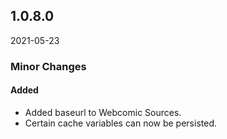 ## 1.0.8.0

2021-05-23

### Minor Changes

#### Added

* Added baseurl to Webcomic Sources.
* Certain cache variables can now be persisted.
